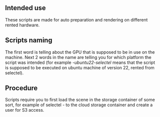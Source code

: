 Intended use
--
These scripts are made for auto preparation and rendering on different rented hardware.

Scripts naming
--
The first word is telling about the GPU that is supposed to be in use on the machine.
Next 2 words in the name are telling you for which platform the script was intended (for example *-ubuntu22-selectel* means that the script is supposed to be executed on ubuntu machine of version 22, rented from selectel).

Procedure
--
Scripts require you to first load the scene in the storage container of some sort, for example of selectel - to the cloud storage container and create a user for S3 access.

